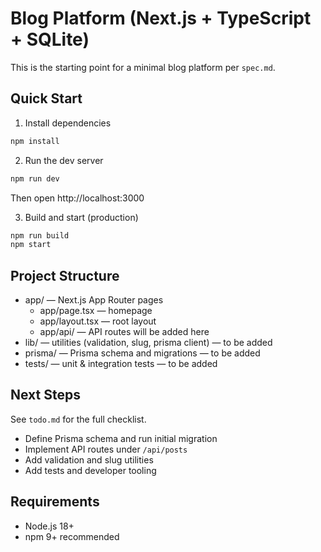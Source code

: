 # Blog Platform (Next.js + TypeScript + SQLite)

This is the starting point for a minimal blog platform per `spec.md`.

## Quick Start

1) Install dependencies

```bash
npm install
```

2) Run the dev server

```bash
npm run dev
```

Then open http://localhost:3000

3) Build and start (production)

```bash
npm run build
npm start
```

## Project Structure

- app/ — Next.js App Router pages
  - app/page.tsx — homepage
  - app/layout.tsx — root layout
  - app/api/ — API routes will be added here
- lib/ — utilities (validation, slug, prisma client) — to be added
- prisma/ — Prisma schema and migrations — to be added
- tests/ — unit & integration tests — to be added

## Next Steps

See `todo.md` for the full checklist.
- Define Prisma schema and run initial migration
- Implement API routes under `/api/posts`
- Add validation and slug utilities
- Add tests and developer tooling

## Requirements
- Node.js 18+
- npm 9+ recommended
